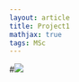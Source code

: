 ```yaml
---
layout: article
title: Project1
mathjax: true
tags: MSc
---
```



#<img class="image image--xl" src="https://github.com/1uwang/1uwang.github.io/raw/master/docs/images/.JPG"/>

